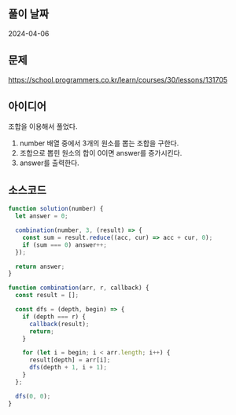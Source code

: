 ## 풀이 날짜

2024-04-06

## 문제

https://school.programmers.co.kr/learn/courses/30/lessons/131705

## 아이디어

조합을 이용해서 풀었다.

1. number 배열 중에서 3개의 원소를 뽑는 조합을 구한다.
2. 조합으로 뽑힌 원소의 합이 0이면 answer를 증가시킨다.
3. answer를 출력한다.

## 소스코드

```js
function solution(number) {
  let answer = 0;

  combination(number, 3, (result) => {
    const sum = result.reduce((acc, cur) => acc + cur, 0);
    if (sum === 0) answer++;
  });

  return answer;
}

function combination(arr, r, callback) {
  const result = [];

  const dfs = (depth, begin) => {
    if (depth === r) {
      callback(result);
      return;
    }

    for (let i = begin; i < arr.length; i++) {
      result[depth] = arr[i];
      dfs(depth + 1, i + 1);
    }
  };

  dfs(0, 0);
}
```
